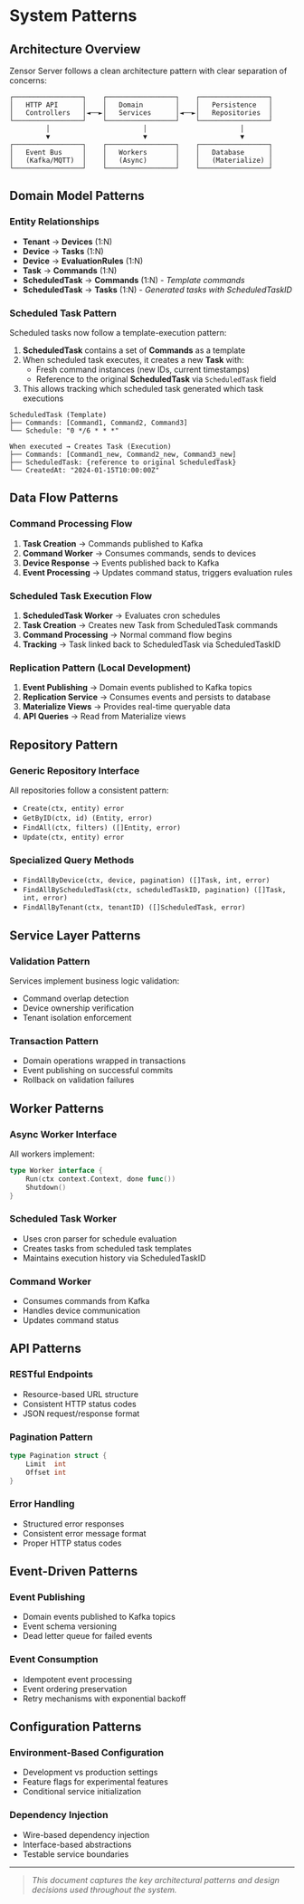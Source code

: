 # System Patterns

## Architecture Overview

Zensor Server follows a clean architecture pattern with clear separation of concerns:

```
┌─────────────────┐    ┌─────────────────┐    ┌─────────────────┐
│   HTTP API      │    │   Domain        │    │   Persistence   │
│   Controllers   │◄──►│   Services      │◄──►│   Repositories  │
└─────────────────┘    └─────────────────┘    └─────────────────┘
         │                       │                       │
         ▼                       ▼                       ▼
┌─────────────────┐    ┌─────────────────┐    ┌─────────────────┐
│   Event Bus     │    │   Workers       │    │   Database      │
│   (Kafka/MQTT)  │    │   (Async)       │    │   (Materialize) │
└─────────────────┘    └─────────────────┘    └─────────────────┘
```

## Domain Model Patterns

### Entity Relationships
- **Tenant** → **Devices** (1:N)
- **Device** → **Tasks** (1:N)
- **Device** → **EvaluationRules** (1:N)
- **Task** → **Commands** (1:N)
- **ScheduledTask** → **Commands** (1:N) - *Template commands*
- **ScheduledTask** → **Tasks** (1:N) - *Generated tasks with ScheduledTaskID*

### Scheduled Task Pattern
Scheduled tasks now follow a template-execution pattern:

1. **ScheduledTask** contains a set of **Commands** as a template
2. When scheduled task executes, it creates a new **Task** with:
   - Fresh command instances (new IDs, current timestamps)
   - Reference to the original **ScheduledTask** via `ScheduledTask` field
3. This allows tracking which scheduled task generated which task executions

```
ScheduledTask (Template)
├── Commands: [Command1, Command2, Command3]
└── Schedule: "0 */6 * * *"

When executed → Creates Task (Execution)
├── Commands: [Command1_new, Command2_new, Command3_new]
├── ScheduledTask: {reference to original ScheduledTask}
└── CreatedAt: "2024-01-15T10:00:00Z"
```

## Data Flow Patterns

### Command Processing Flow
1. **Task Creation** → Commands published to Kafka
2. **Command Worker** → Consumes commands, sends to devices
3. **Device Response** → Events published back to Kafka
4. **Event Processing** → Updates command status, triggers evaluation rules

### Scheduled Task Execution Flow
1. **ScheduledTask Worker** → Evaluates cron schedules
2. **Task Creation** → Creates new Task from ScheduledTask commands
3. **Command Processing** → Normal command flow begins
4. **Tracking** → Task linked back to ScheduledTask via ScheduledTaskID

### Replication Pattern (Local Development)
1. **Event Publishing** → Domain events published to Kafka topics
2. **Replication Service** → Consumes events and persists to database
3. **Materialize Views** → Provides real-time queryable data
4. **API Queries** → Read from Materialize views

## Repository Pattern

### Generic Repository Interface
All repositories follow a consistent pattern:
- `Create(ctx, entity) error`
- `GetByID(ctx, id) (Entity, error)`
- `FindAll(ctx, filters) ([]Entity, error)`
- `Update(ctx, entity) error`

### Specialized Query Methods
- `FindAllByDevice(ctx, device, pagination) ([]Task, int, error)`
- `FindAllByScheduledTask(ctx, scheduledTaskID, pagination) ([]Task, int, error)`
- `FindAllByTenant(ctx, tenantID) ([]ScheduledTask, error)`

## Service Layer Patterns

### Validation Pattern
Services implement business logic validation:
- Command overlap detection
- Device ownership verification
- Tenant isolation enforcement

### Transaction Pattern
- Domain operations wrapped in transactions
- Event publishing on successful commits
- Rollback on validation failures

## Worker Patterns

### Async Worker Interface
All workers implement:
```go
type Worker interface {
    Run(ctx context.Context, done func())
    Shutdown()
}
```

### Scheduled Task Worker
- Uses cron parser for schedule evaluation
- Creates tasks from scheduled task templates
- Maintains execution history via ScheduledTaskID

### Command Worker
- Consumes commands from Kafka
- Handles device communication
- Updates command status

## API Patterns

### RESTful Endpoints
- Resource-based URL structure
- Consistent HTTP status codes
- JSON request/response format

### Pagination Pattern
```go
type Pagination struct {
    Limit  int
    Offset int
}
```

### Error Handling
- Structured error responses
- Consistent error message format
- Proper HTTP status codes

## Event-Driven Patterns

### Event Publishing
- Domain events published to Kafka topics
- Event schema versioning
- Dead letter queue for failed events

### Event Consumption
- Idempotent event processing
- Event ordering preservation
- Retry mechanisms with exponential backoff

## Configuration Patterns

### Environment-Based Configuration
- Development vs production settings
- Feature flags for experimental features
- Conditional service initialization

### Dependency Injection
- Wire-based dependency injection
- Interface-based abstractions
- Testable service boundaries

---

> _This document captures the key architectural patterns and design decisions used throughout the system._ 
